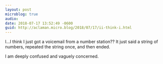 ```yaml
---
layout: post
microblog: true
audio: 
date: 2018-07-17 13:52:49 -0600
guid: http://aclaman.micro.blog/2018/07/17/ii-think-i.html
---
```

I…I think I just got a voicemail from a number station?? It just said a string of numbers, repeated the string once, and then ended.

I am deeply confused and vaguely concerned.

